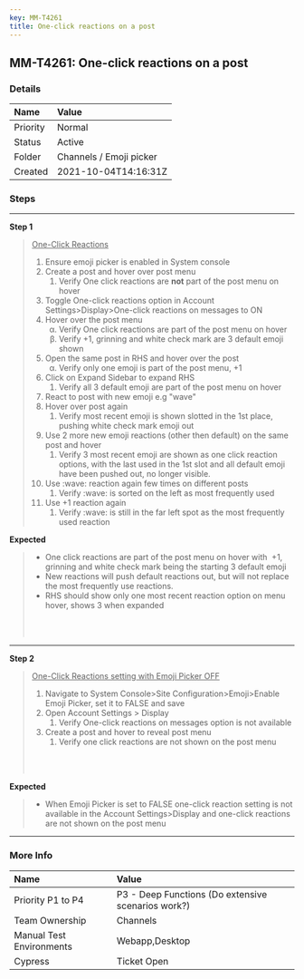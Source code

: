 ```yaml
---
key: MM-T4261
title: One-click reactions on a post
---
```


## MM-T4261: One-click reactions on a post

### Details

| Name     | Value                   |
| :------- | :---------------------- |
| Priority | Normal                  |
| Status   | Active                  |
| Folder   | Channels / Emoji picker |
| Created  | 2021-10-04T14:16:31Z    |

### Steps

<hr/>

**Step 1**

> <article><u>One-Click Reactions</u><ol><li>Ensure emoji picker is enabled in System console</li><li>Create a post and hover over post menu<ol><li>Verify One click reactions are <strong>not</strong> part of the post menu on hover</li></ol></li><li>Toggle One-click reactions option in Account Settings&gt;Display&gt;One-click reactions on messages to ON</li><li>Hover over the post menu<ol style="list-style-type:lower-greek"><li>Verify One click reactions are part of the post menu on hover</li><li>Verify +1, grinning and white check mark are 3 default emoji shown</li></ol></li><li>Open the same post in RHS and hover over the post<ol style="list-style-type:lower-greek"><li>Verify only one emoji is part of the post menu, +1</li></ol></li><li>Click on Expand Sidebar to expand RHS<ol><li>Verify all 3 default emoji are part of the post menu on hover</li></ol></li><li>React to post with new emoji e.g "wave" </li><li>Hover over post again<ol><li>Verify most recent emoji is shown slotted in the 1st place, pushing white check mark emoji out</li></ol></li><li>Use 2 more new emoji reactions (other then default) on the same post and hover <ol><li>Verify 3 most recent emoji are shown as one click reaction options, with the last used in the 1st slot and all default emoji have been pushed out, no longer visible.</li></ol></li><li>Use :wave: reaction again few times on different posts<ol><li>Verify :wave: is sorted on the left as most frequently used</li></ol></li><li>Use +1 reaction again<ol><li>Verify :wave: is still in the far left spot as the most frequently used reaction</li></ol></li></ol></article>

**Expected**

> <article><ul><li>One click reactions are part of the post menu on hover with  +1, grinning and white check mark being the starting 3 default emoji</li><li>New reactions will push default reactions out, but will not replace the most frequently use reactions.</li><li>RHS should show only one most recent reaction option on menu hover, shows 3 when expanded</li></ul><br /><br /></article>

<hr/>

**Step 2**

> <article><u>One-Click Reactions setting with Emoji Picker OFF</u><ol><li>Navigate to System Console&gt;Site Configuration&gt;Emoji&gt;Enable Emoji Picker, set it to FALSE and save</li><li>Open Account Settings &gt; Display<ol><li>Verify One-click reactions on messages option is not available </li></ol></li><li>Create a post and hover to reveal post menu <ol><li>Verify one click reactions are not shown on the post menu</li></ol></li></ol><br /><br /></article>

**Expected**

> <article><ul><li>When Emoji Picker is set to FALSE one-click reaction setting is not available in the Account Settings&gt;Display and one-click reactions are not shown on the post menu</li></ul></article>

<hr/>

### More Info

| Name                     | Value                                              |
| :----------------------- | :------------------------------------------------- |
| Priority P1 to P4        | P3 - Deep Functions (Do extensive scenarios work?) |
| Team Ownership           | Channels                                           |
| Manual Test Environments | Webapp,Desktop                                     |
| Cypress                  | Ticket Open                                        |
